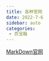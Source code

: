 ```yaml
---
title: 各种官网
date: 2022-7-6
sidebar: auto
categories:
 - 百宝箱
---
```


[MarkDown官网](https://markdown.com.cn/)
